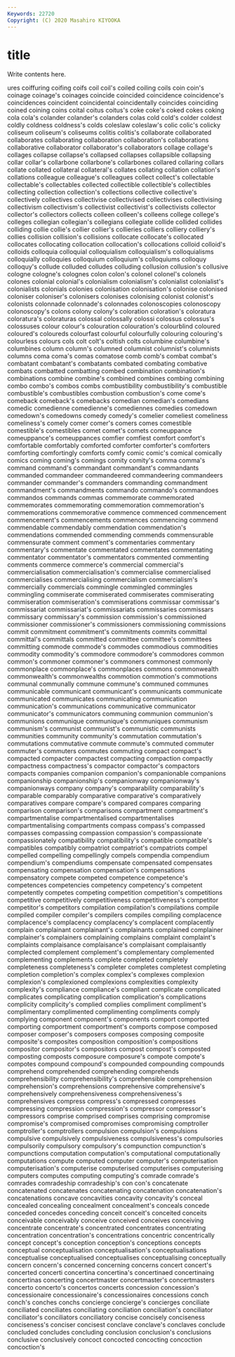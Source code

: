 ```yaml
---
Keywords: 22720
Copyright: (C) 2020 Masahiro KIYOOKA
---
```


# title

Write contents here.

ures
coiffuring coifing coifs coil coil's coiled coiling coils coin coin's
coinage coinage's coinages coincide coincided coincidence coincidence's coincidences coincident coincidental
coincidentally coincides coinciding coined coining coins coital coitus coitus's coke
coke's coked cokes coking cola cola's colander colander's colanders colas
cold cold's colder coldest coldly coldness coldness's colds coleslaw coleslaw's
colic colic's colicky coliseum coliseum's coliseums colitis colitis's collaborate collaborated
collaborates collaborating collaboration collaboration's collaborations collaborative collaborator collaborator's collaborators collage
collage's collages collapse collapse's collapsed collapses collapsible collapsing collar collar's
collarbone collarbone's collarbones collared collaring collars collate collated collateral collateral's
collates collating collation collation's collations colleague colleague's colleagues collect collect's
collectable collectable's collectables collected collectible collectible's collectibles collecting collection collection's
collections collective collective's collectively collectives collectivise collectivised collectivises collectivising collectivism
collectivism's collectivist collectivist's collectivists collector collector's collectors collects colleen colleen's
colleens college college's colleges collegian collegian's collegians collegiate collide collided
collides colliding collie collie's collier collier's collieries colliers colliery colliery's
collies collision collision's collisions collocate collocate's collocated collocates collocating collocation
collocation's collocations colloid colloid's colloids colloquia colloquial colloquialism colloquialism's colloquialisms
colloquially colloquies colloquium colloquium's colloquiums colloquy colloquy's collude colluded colludes
colluding collusion collusion's collusive cologne cologne's colognes colon colon's colonel
colonel's colonels colones colonial colonial's colonialism colonialism's colonialist colonialist's colonialists
colonials colonies colonisation colonisation's colonise colonised coloniser coloniser's colonisers colonises
colonising colonist colonist's colonists colonnade colonnade's colonnades colonoscopies colonoscopy colonoscopy's
colons colony colony's coloration coloration's coloratura coloratura's coloraturas colossal colossally
colossi colossus colossus's colossuses colour colour's colouration colouration's colourblind coloured
coloured's coloureds colourfast colourful colourfully colouring colouring's colourless colours cols
colt colt's coltish colts columbine columbine's columbines column column's columned
columnist columnist's columnists columns coma coma's comas comatose comb comb's
combat combat's combatant combatant's combatants combated combating combative combats combatted
combatting combed combination combination's combinations combine combine's combined combines combing
combining combo combo's combos combs combustibility combustibility's combustible combustible's combustibles
combustion combustion's come come's comeback comeback's comebacks comedian comedian's comedians
comedic comedienne comedienne's comediennes comedies comedown comedown's comedowns comedy comedy's
comelier comeliest comeliness comeliness's comely comer comer's comers comes comestible
comestible's comestibles comet comet's comets comeuppance comeuppance's comeuppances comfier comfiest
comfort comfort's comfortable comfortably comforted comforter comforter's comforters comforting comfortingly
comforts comfy comic comic's comical comically comics coming coming's comings
comity comity's comma comma's command command's commandant commandant's commandants commanded
commandeer commandeered commandeering commandeers commander commander's commanders commanding commandment commandment's
commandments commando commando's commandoes commandos commands commas commemorate commemorated commemorates
commemorating commemoration commemoration's commemorations commemorative commence commenced commencement commencement's commencements
commences commencing commend commendable commendably commendation commendation's commendations commended commending
commends commensurable commensurate comment comment's commentaries commentary commentary's commentate commentated
commentates commentating commentator commentator's commentators commented commenting comments commerce commerce's
commercial commercial's commercialisation commercialisation's commercialise commercialised commercialises commercialising commercialism commercialism's
commercially commercials commingle commingled commingles commingling commiserate commiserated commiserates commiserating
commiseration commiseration's commiserations commissar commissar's commissariat commissariat's commissariats commissaries commissars
commissary commissary's commission commission's commissioned commissioner commissioner's commissioners commissioning commissions
commit commitment commitment's commitments commits committal committal's committals committed committee
committee's committees committing commode commode's commodes commodious commodities commodity commodity's
commodore commodore's commodores common common's commoner commoner's commoners commonest commonly
commonplace commonplace's commonplaces commons commonwealth commonwealth's commonwealths commotion commotion's commotions
communal communally commune commune's communed communes communicable communicant communicant's communicants
communicate communicated communicates communicating communication communication's communications communicative communicator communicator's
communicators communing communion communion's communions communique communique's communiques communism communism's
communist communist's communistic communists communities community community's commutation commutation's commutations
commutative commute commute's commuted commuter commuter's commuters commutes commuting compact
compact's compacted compacter compactest compacting compaction compactly compactness compactness's compactor
compactor's compactors compacts companies companion companion's companionable companions companionship companionship's
companionway companionway's companionways company company's comparability comparability's comparable comparably comparative
comparative's comparatively comparatives compare compare's compared compares comparing comparison comparison's
comparisons compartment compartment's compartmentalise compartmentalised compartmentalises compartmentalising compartments compass compass's
compassed compasses compassing compassion compassion's compassionate compassionately compatibility compatibility's compatible
compatible's compatibles compatibly compatriot compatriot's compatriots compel compelled compelling compellingly
compels compendia compendium compendium's compendiums compensate compensated compensates compensating compensation
compensation's compensations compensatory compete competed competence competence's competences competencies competency
competency's competent competently competes competing competition competition's competitions competitive competitively
competitiveness competitiveness's competitor competitor's competitors compilation compilation's compilations compile compiled
compiler compiler's compilers compiles compiling complacence complacence's complacency complacency's complacent
complacently complain complainant complainant's complainants complained complainer complainer's complainers complaining
complains complaint complaint's complaints complaisance complaisance's complaisant complaisantly complected complement
complement's complementary complemented complementing complements complete completed completely completeness completeness's
completer completes completest completing completion completion's complex complex's complexes complexion
complexion's complexioned complexions complexities complexity complexity's compliance compliance's compliant complicate
complicated complicates complicating complication complication's complications complicity complicity's complied complies
compliment compliment's complimentary complimented complimenting compliments comply complying component component's
components comport comported comporting comportment comportment's comports compose composed composer
composer's composers composes composing composite composite's composites composition composition's compositions
compositor compositor's compositors compost compost's composted composting composts composure composure's
compote compote's compotes compound compound's compounded compounding compounds comprehend comprehended
comprehending comprehends comprehensibility comprehensibility's comprehensible comprehension comprehension's comprehensions comprehensive comprehensive's
comprehensively comprehensiveness comprehensiveness's comprehensives compress compress's compressed compresses compressing compression
compression's compressor compressor's compressors comprise comprised comprises comprising compromise compromise's
compromised compromises compromising comptroller comptroller's comptrollers compulsion compulsion's compulsions compulsive
compulsively compulsiveness compulsiveness's compulsories compulsorily compulsory compulsory's compunction compunction's compunctions
computation computation's computational computationally computations compute computed computer computer's computerisation
computerisation's computerise computerised computerises computerising computers computes computing computing's comrade
comrade's comrades comradeship comradeship's con con's concatenate concatenated concatenates concatenating
concatenation concatenation's concatenations concave concavities concavity concavity's conceal concealed concealing
concealment concealment's conceals concede conceded concedes conceding conceit conceit's conceited
conceits conceivable conceivably conceive conceived conceives conceiving concentrate concentrate's concentrated
concentrates concentrating concentration concentration's concentrations concentric concentrically concept concept's conception
conception's conceptions concepts conceptual conceptualisation conceptualisation's conceptualisations conceptualise conceptualised conceptualises
conceptualising conceptually concern concern's concerned concerning concerns concert concert's concerted
concerti concertina concertina's concertinaed concertinaing concertinas concerting concertmaster concertmaster's concertmasters
concerto concerto's concertos concerts concession concession's concessionaire concessionaire's concessionaires concessions
conch conch's conches conchs concierge concierge's concierges conciliate conciliated conciliates
conciliating conciliation conciliation's conciliator conciliator's conciliators conciliatory concise concisely conciseness
conciseness's conciser concisest conclave conclave's conclaves conclude concluded concludes concluding
conclusion conclusion's conclusions conclusive conclusively concoct concocted concocting concoction concoction's
